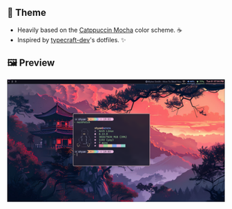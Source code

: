 ## 🎨 Theme

* Heavily based on the [Catppuccin Mocha](https://github.com/catppuccin/catppuccin) color scheme. ☕
* Inspired by [typecraft-dev](https://https://github.com/typecraft-dev)'s dotfiles. ✨

## 🖼️ Preview

![Preview](hyprshot.png)
